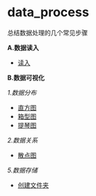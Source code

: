 # data_process
总结数据处理的几个常见步骤

**A.数据读入**

- [读入](read/rd.md)

**B.数据可视化**

*1.数据分布*

- [直方图](dis/hist.md)
- [箱型图](dis/box.md)
- [提琴图](dis/violin.md)

*2.数据关系*

- [散点图](relation/scatter.md)


*5.数据存储*
- [创建文件夹](store/folder.md)